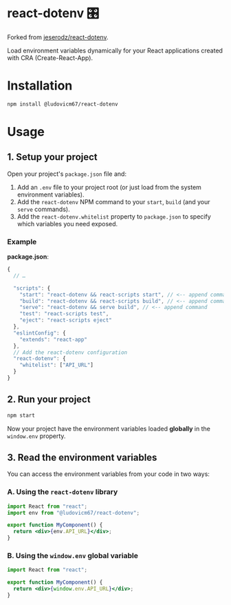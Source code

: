 # react-dotenv 🎛

Forked from [jeserodz/react-dotenv](https://github.com/jeserodz/react-dotenv/commit/5ca0fe8ae117f18ae43ca965534c4c3d13f81897).

Load environment variables dynamically for your React applications created with CRA (Create-React-App).

# Installation

```sh
npm install @ludovicm67/react-dotenv
```

# Usage

## 1. Setup your project

Open your project's `package.json` file and:

1. Add an `.env` file to your project root (or just load from the system environment variables).
1. Add the `react-dotenv` NPM command to your `start`, `build` (and your `serve` commands).
1. Add the `react-dotenv.whitelist` property to `package.json` to specify which variables you need exposed.

### Example

**package.json**:
```js
{
  // …

  "scripts": {
    "start": "react-dotenv && react-scripts start", // <-- append command
    "build": "react-dotenv && react-scripts build", // <-- append command
    "serve": "react-dotenv && serve build", // <-- append command
    "test": "react-scripts test",
    "eject": "react-scripts eject"
  },
  "eslintConfig": {
    "extends": "react-app"
  },
  // Add the react-dotenv configuration
  "react-dotenv": {
    "whitelist": ["API_URL"]
  }
}
```

## 2. Run your project

```sh
npm start
```

Now your project have the environment variables loaded **globally** in the `window.env` property.

## 3. Read the environment variables

You can access the environment variables from your code in two ways:

### A. Using the `react-dotenv` library

```jsx
import React from "react";
import env from "@ludovicm67/react-dotenv";

export function MyComponent() {
  return <div>{env.API_URL}</div>;
}
```

### B. Using the `window.env` global variable

```jsx
import React from "react";

export function MyComponent() {
  return <div>{window.env.API_URL}</div>;
}
```
